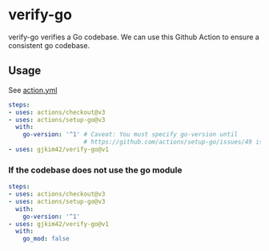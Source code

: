 # verify-go

verify-go verifies a Go codebase. We can use this Github Action to ensure
a consistent go codebase.

## Usage

See [action.yml](https://github.com/gjkim42/verify-go/blob/main/action.yml)

```yaml
steps:
- uses: actions/checkout@v3
- uses: actions/setup-go@v3
  with:
    go-version: '^1' # Caveat: You must specify go-version until
                     # https://github.com/actions/setup-go/issues/49 is resolved.
- uses: gjkim42/verify-go@v1
```

### If the codebase does not use the go module
```yaml
steps:
- uses: actions/checkout@v3
- uses: actions/setup-go@v3
  with:
    go-version: '^1'
- uses: gjkim42/verify-go@v1
  with:
    go_mod: false
```
